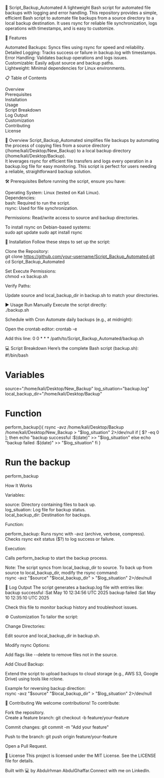 📂 Script_Backup_Automated
A lightweight Bash script for automated file backups with logging and error handling.
This repository provides a simple, efficient Bash script to automate file backups from a source directory to a local backup destination. It uses rsync for reliable file synchronization, logs operations with timestamps, and is easy to customize.

🚀 Features

Automated Backups: Syncs files using rsync for speed and reliability.  
Detailed Logging: Tracks success or failure in backup.log with timestamps.  
Error Handling: Validates backup operations and logs issues.  
Customizable: Easily adjust source and backup paths.  
Lightweight: Minimal dependencies for Linux environments.


📋 Table of Contents

Overview  
Prerequisites  
Installation  
Usage  
Script Breakdown  
Log Output  
Customization  
Contributing  
License


📖 Overview
Script_Backup_Automated simplifies file backups by automating the process of copying files from a source directory (/home/kali/Desktop/New_Backup) to a local backup directory (/home/kali/Desktop/Backup).  
It leverages rsync for efficient file transfers and logs every operation in a backup.log file for easy monitoring. This script is perfect for users needing a reliable, straightforward backup solution.

🛠 Prerequisites
Before running the script, ensure you have:  

Operating System: Linux (tested on Kali Linux).  
Dependencies:  
bash: Required to run the script.  
rsync: Used for file synchronization.


Permissions: Read/write access to source and backup directories.

To install rsync on Debian-based systems:  
sudo apt update
sudo apt install rsync


🔧 Installation
Follow these steps to set up the script:  

Clone the Repository:  
git clone https://github.com/your-username/Script_Backup_Automated.git
cd Script_Backup_Automated


Set Execute Permissions:  
chmod +x backup.sh


Verify Paths:  

Update source and local_backup_dir in backup.sh to match your directories.




▶️ Usage
Run Manually
Execute the script directly:  
./backup.sh

Schedule with Cron
Automate daily backups (e.g., at midnight):  

Open the crontab editor:  crontab -e


Add this line:  0 0 * * * /path/to/Script_Backup_Automated/backup.sh




💻 Script Breakdown
Here’s the complete Bash script (backup.sh):  
#!/bin/bash

# Variables
source="/home/kali/Desktop/New_Backup"
log_situation="backup.log"
local_backup_dir="/home/kali/Desktop/Backup"

# Function
perform_backup(){
  rsync -avz /home/kali/Desktop/Backup /home/kali/Desktop/New_Backup > "$log_situation" 2>/dev/null
  if [ $? -eq 0 ]; then
    echo "backup successful :$(date)" >> "$log_situation"
  else
    echo "backup failed :$(date)" >> "$log_situation"
  fi
}

# Run the backup
perform_backup

How It Works

Variables:  

source: Directory containing files to back up.  
log_situation: Log file for backup status.  
local_backup_dir: Destination for backups.


Function:  

perform_backup: Runs rsync with -avz (archive, verbose, compress).  
Checks rsync exit status ($?) to log success or failure.


Execution:  

Calls perform_backup to start the backup process.




Note: The script syncs from local_backup_dir to source. To back up from source to local_backup_dir, modify the rsync command:  
rsync -avz "$source" "$local_backup_dir" > "$log_situation" 2>/dev/null



📜 Log Output
The script generates a backup.log file with entries like:  
backup successful :Sat May 10 12:34:56 UTC 2025
backup failed :Sat May 10 12:35:10 UTC 2025

Check this file to monitor backup history and troubleshoot issues.

⚙️ Customization
To tailor the script:  

Change Directories:  

Edit source and local_backup_dir in backup.sh.


Modify rsync Options:  

Add flags like --delete to remove files not in the source.


Add Cloud Backup:  

Extend the script to upload backups to cloud storage (e.g., AWS S3, Google Drive) using tools like rclone.



Example for reversing backup direction:  
rsync -avz "$source" "$local_backup_dir" > "$log_situation" 2>/dev/null


🤝 Contributing
We welcome contributions! To contribute:  

Fork the repository.  
Create a feature branch:  git checkout -b feature/your-feature


Commit changes:  git commit -m "Add your feature"


Push to the branch:  git push origin feature/your-feature


Open a Pull Request.


📄 License
This project is licensed under the MIT License. See the LICENSE file for details.

Built with 💻 by Abdulrhman AbdulGhaffar.Connect with me on LinkedIn.
